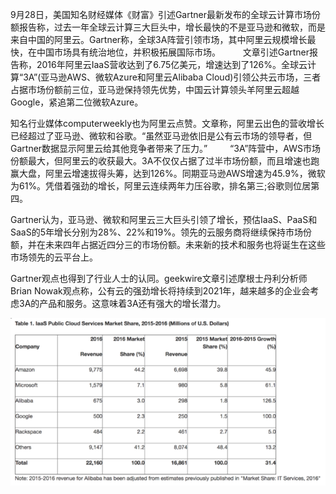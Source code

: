 9月28日，美国知名财经媒体《财富》引述Gartner最新发布的全球云计算市场份额报告称，过去一年全球云计算三大巨头中，增长最快的不是亚马逊和微软，而是来自中国的阿里云。Gartner称，全球3A阵营引领市场，其中阿里云规模增长最快，在中国市场具有统治地位，并积极拓展国际市场。
　　
文章引述Gartner报告称，2016年阿里云IaaS营收达到了6.75亿美元，增速达到了126%。全球云计算“3A”(亚马逊AWS、微软Azure和阿里云Alibaba Cloud)引领公共云市场，三者占据市场份额前三位，亚马逊保持领先优势，中国云计算领头羊阿里云超越Google，紧追第二位微软Azure。

知名行业媒体computerweekly也为阿里云点赞。文章称，阿里云出色的营收增长已经超过了亚马逊、微软和谷歌。“虽然亚马逊依旧是公有云市场的领导者，但Gartner数据显示阿里云给其他竞争者带来了压力。”
　　
“3A”阵营中，AWS市场份额最大，但阿里云的收获最大。3A不仅仅占据了过半市场份额，而且增速也跑赢大盘，阿里云增速拔得头筹，达到126%。同期亚马逊AWS增速为45.9%，微软为61%。凭借着强劲的增长，阿里云连续两年力压谷歌，排名第三;谷歌则位居第四。

Gartner认为，亚马逊、微软和阿里云三大巨头引领了增长，预估IaaS、PaaS和SaaS的5年增长分别为28%、22%和19%。领先的云服务商将继续保持市场份额，并在未来四年占据近四分三的市场份额。未来新的技术和服务也将诞生在这些市场领先的云平台上。

Gartner观点也得到了行业人士的认同。geekwire文章引述摩根士丹利分析师Brian Nowak观点称，公有云的强劲增长将持续到2021年，越来越多的企业会考虑3A的产品和服务。这意味着3A还有强大的增长潜力。

![](img/Gartner-3A-201709.png)